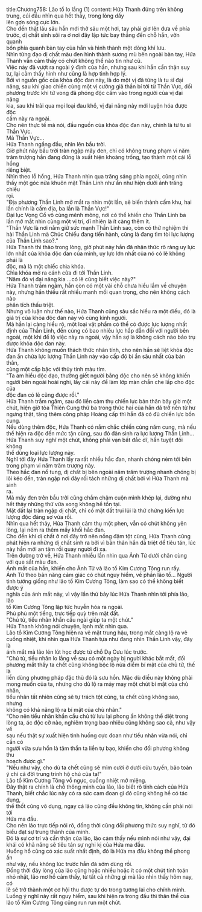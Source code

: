 title:Chương758: Lão tổ lo lắng (1)
content:
Hứa Thanh đứng trên không trung, cúi đầu nhìn qua hết thảy, trong lòng dấy<br>lên gợn sóng cực lớn.<br>Cho đến thật lâu sâu hắn mới thở sâu một hơi, tay phải giơ lên đưa về phía<br>trước, dị chất sinh sôi ra ở nơi đây lập tức bay thẳng đến chỗ hắn, vờn quanh<br>bốn phía quanh bàn tay của hắn và hình thành một dòng khí lưu.<br>Nhìn từng đạo dị chất màu đen hình thành sương mù bên ngoài bàn tay, Hứa<br>Thanh vẫn cảm thấy có chút không thể nào tin như cũ.<br>Việc này đã vượt ra ngoài ý định của hắn, nhưng sau khi hắn cẩn thận suy<br>tư, lại cảm thấy hình như cũng là hợp tình hợp lý.<br>Bởi vì nguồn gốc của khỏa độc đan này, là do một vị đã từng là tu sĩ đại<br>năng, sau khi giao chiến cùng một vị cường giả thần bí tới từ Thần Vực, đối<br>phương trước khi tử vong đã phóng độc cấm vào trong người của vị đại năng<br>kia, sau khi trải qua mọi loại đau khổ, vị đại năng này mới luyện hóa được độc<br>cấm này ra ngoài.<br>Cho nên thực tế mà nói, đầu nguồn của khỏa độc đan này, chính là từ tu sĩ<br>Thần Vực.<br>Mà Thần Vực...<br>Hứa Thanh ngẩng đầu, nhìn lên bầu trời.<br>Giờ phút này bầu trời tràn ngập mây đen, chỉ có không trung phạm vi năm<br>trăm trượng hắn đang đứng là xuất hiện khoảng trống, tạo thành một cái lỗ hổng<br>riêng biệt.<br>Nhìn theo lỗ hổng, Hứa Thanh nhìn qua trăng sáng phía ngoài, cũng nhìn<br>thấy một góc nửa khuôn mặt Thần Linh như ẩn như hiện dưới ánh trăng chiếu<br>rọi.<br>"Địa phương Thần Linh mở mắt ra nhìn một lần, sẽ biến thành cấm khu, hai<br>lần chính là cấm địa, ba lần là Thần Vực!"<br>Đại lục Vọng Cổ vô cùng mênh mông, nơi có thể khiến cho Thần Linh ba<br>lần mở mắt nhìn cùng một vị trí, dĩ nhiên là ít càng thêm ít.<br>"Thần Vực là nơi nắm giữ sức mạnh Thần Linh sao, còn có thử nghiệm thi<br>hài Thần Linh mà Chúc Chiếu đang tiến hành, cũng là đang tìm tòi lực lượng<br>của Thần Linh sao?."<br>Hứa Thanh thì thào trong lòng, giờ phút này hắn đã nhận thức rõ ràng uy lực<br>lớn nhất của khỏa độc đan của mình, uy lực lớn nhất của nó có lẽ không phải là<br>độc, mà là một chiếc chìa khóa.<br>Chìa khóa mở ra cánh cửa đi tới Thần Linh.<br>"Năm đó vị đại năng kia …có lẽ cũng biết việc này?"<br>Hứa Thanh trầm ngâm, hắn còn có một vài chỗ chưa hiểu lắm về chuyện<br>này, nhưng hắn thiếu rất nhiều manh mối quan trọng, cho nên không cách nào<br>phân tích thấu triệt.<br>Nhưng vô luận như thế nào, Hứa Thanh cũng sâu sắc hiểu ra một điều, đó là<br>giá trị của khỏa độc đan này vô cùng kinh người.<br>Mà hắn lại càng hiểu rõ, một loại vật phẩm có thể có được lực lượng nhất<br>định của Thần Linh, đến cùng có bao nhiêu lực hấp dẫn đối với người bên<br>ngoài, một khi để lộ việc này ra ngoài, vậy hắn sợ là không cách nào bảo trụ<br>được khỏa độc đan này.<br>Hứa Thanh không muốn thách thức nhân tính, cho nên hắn sẽ liệt khỏa độc<br>đan ẩn chứa lực lượng Thần Linh này vào cấp độ bí ẩn sâu nhất của bản thân,<br>cùng một cấp bậc với thủy tinh màu tím.<br>"Ta am hiểu độc đạo, thường giết người bằng độc cho nên sẽ không khiến<br>người bên ngoài hoài nghi, lấy cái này để làm lớp màn chắn che lấp cho độc của<br>độc đan có lẽ cũng được rồi."<br>Hứa Thanh trầm ngâm, sau đó liền cảm thụ chiến lực bản thân bây giờ một<br>chút, hiện giờ tòa Thiên Cung thứ ba trong thức hai của hắn đã trở nên từ hư<br>ngưng thật, tăng thêm công pháp Hoàng cấp thì hắn đã có đủ chiến lực bốn<br>cung.<br>Nếu dùng thêm độc, Hứa Thanh có nắm chắc chiến cùng năm cung, mà nếu<br>thể hiện ra độc đến mức tận cùng, sau đó đản sinh ra lực lượng Thần Linh...<br>Hứa Thanh suy nghĩ một chút, không phải vạn bất đắc dĩ, hắn tuyệt đối không<br>thể dùng loại lực lượng này.<br>Nghĩ tới đây Hứa Thanh lấy ra rất nhiều hắc đan, nhanh chóng ném tới bên<br>trong phạm vi năm trăm trượng này.<br>Theo hắc đan nổ tung, dị chất bị bên ngoài năm trăm trượng nhanh chóng bị<br>lôi kéo đến, tràn ngập nơi đây rồi tách những dị chất bởi vì Hứa Thanh mà sinh<br>ra.<br>Mà mây đen trên bầu trời cũng chầm chậm cuộn mình khép lại, dường như<br>hết thảy những thứ vừa xong không hề tồn tại.<br>Mặt đất lại tràn ngập dị chất, chỉ có mặt đất trụi lủi là thứ chứng kiến lực<br>lượng độc đáng sợ vừa rồi.<br>Nhìn qua hết thảy, Hứa Thanh cảm thụ một phen, vẫn có chút không yên<br>lòng, lại ném ra thêm mấy khối hắc đan.<br>Cho đến khi dị chất ở nơi đây trở nên nồng đậm tột cùng, Hứa Thanh cũng<br>phát hiện ra những dị chất sinh ra bởi vì bản thân hắn đã triệt để tiêu tán, lúc<br>này hắn mới an tâm rồi quay người đi xa.<br>Trên đường trở về, Hứa Thanh nhiều lần nhìn qua Ảnh Tử dưới chân cùng<br>với que sắt màu đen.<br>Ánh mắt của hắn, khiến cho Ảnh Tử và lão tổ Kim Cương Tông run rẩy.<br>Ảnh Tử theo bản năng cảm giác có chút nguy hiểm, về phần lão tổ... Người<br>tinh tường giống như lão tổ Kim Cương Tông, làm sao có thể không biết được ý<br>nghĩa của ánh mắt này, vì vậy lần thứ bảy lúc Hứa Thanh nhìn tới phía lão, lão<br>tổ Kim Cương Tông lập tức huyễn hóa ra ngoài.<br>Phù phù một tiếng, trực tiếp quỳ trên mặt đất.<br>"Chủ tử, tiểu nhân khẩn cầu ngài giúp ta một chút."<br>Hứa Thanh không nói chuyện, lạnh mắt nhìn qua.<br>Lão tổ Kim Cương Tông hiện ra vẻ mặt trung hậu, trong mắt càng lộ ra vẻ<br>cuồng nhiệt, khi nhìn qua Hứa Thanh tựa như đang nhìn Thần Linh vậy, đây là<br>ánh mắt mà lão lén lút học được từ chỗ Dạ Cưu lúc trước.<br>"Chủ tử, tiểu nhân lo lắng về sau có một ngày bị người khác bắt mất, đối<br>phương mắt thấy ta chết cũng không bộc lộ nửa điểm bí mật của chủ tử, thế là<br>liền dùng phương pháp đặc thù đó là sưu hồn. Mặc dù điều này không phải<br>mong muốn của ta, nhưng cho dù lộ ra mảy may một chút bí mật của chủ nhân,<br>tiểu nhân tất nhiên cũng sẽ tự trách tột cùng, ta chết cũng không sao, nhưng<br>không có khả năng lộ ra bí mật của chủ nhân."<br>“Cho nên tiểu nhân khẩn cầu chủ tử lưu lại phong ấn không thể diệt trong<br>lòng ta, ác độc cỡ nào, nghiêm trọng bao nhiêu cũng không sao cả, như vậy về<br>sau nếu thật sự xuất hiện tình huống cực đoan như tiểu nhân vừa nói, chỉ cần có<br>người vừa sưu hồn là tâm thần ta liền tự bạo, khiến cho đối phương không thu<br>hoạch được gì."<br>"Nếu như vậy, cho dù ta chết cũng sẽ mỉm cười ở dưới cửu tuyền, bảo toàn<br>ý chí cả đời trung trinh hộ chủ của ta!"<br>Lão tổ Kim Cương Tông vỗ ngực, cuồng nhiệt mở miệng.<br>Đây thật ra chính là chỗ thông minh của lão, lão biết rõ tính cách của Hứa<br>Thanh, biết chắc lúc này có ra sức cam đoan gì đó cũng không hề có tác dụng,<br>thề thốt cũng vô dụng, ngay cả lão cũng đều không tin, không cần phải nói tới<br>Hứa ma đầu.<br>Cho nên lão trực tiếp nói rõ, đồng thời cũng đổi phương thức suy nghĩ, từ đó<br>biểu đạt sự trung thành của mình.<br>Đó là sự cơ trí và cẩn thận của lão, lão cảm thấy nếu mình nói như vậy, đại<br>khái có khả năng sẽ tiêu tán sự nghi kị của Hứa ma đầu.<br>Huống hồ cũng có xác suất nhất định, đó là Hứa ma đầu không thể phong ấn<br>như vậy, nếu không lúc trước hắn đã sớm dùng rồi.<br>Đồng thời đáy lòng của lão cũng hoặc nhiều hoặc ít có một chút tính toán<br>nhỏ nhặt, lão mơ hồ cảm thấy, từ tất cả những gì mà lão nhìn thấy hôm nay, có<br>lẽ sẽ trở thành một cơ hội thu được tự do trong tương lai cho chính mình.<br>Luồng ý nghĩ này rất nguy hiểm, sau khi hiện ra trong đầu thì thân thể của<br>lão tổ Kim Cương Tông cũng run run một chút.